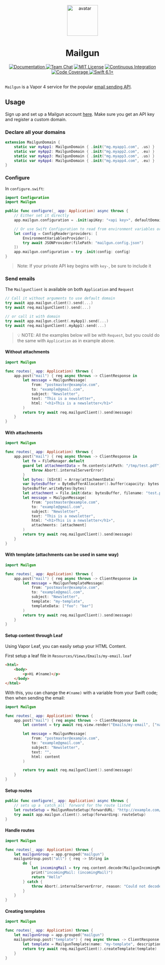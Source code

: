 <div align="center">
    <img src="https://avatars.githubusercontent.com/u/26165732?s=200&v=4" width="100" height="100" alt="avatar" />
    <h1>Mailgun</h1>
    <a href="https://swiftpackageindex.com/vapor-community/mailgun/documentation">
        <img src="https://design.vapor.codes/images/readthedocs.svg" alt="Documentation">
    </a>
    <a href="https://discord.gg/vapor"><img src="https://design.vapor.codes/images/discordchat.svg" alt="Team Chat"></a>
    <a href="LICENSE"><img src="https://design.vapor.codes/images/mitlicense.svg" alt="MIT License"></a>
    <a href="https://github.com/vapor-community/mailgun/actions/workflows/test.yml">
        <img src="https://img.shields.io/github/actions/workflow/status/vapor-community/mailgun/test.yml?event=push&style=plastic&logo=github&label=tests&logoColor=%23ccc" alt="Continuous Integration">
    </a>
    <a href="https://codecov.io/github/vapor-community/mailgun">
        <img src="https://img.shields.io/codecov/c/github/vapor-community/mailgun?style=plastic&logo=codecov&label=codecov" alt="Code Coverage">
    </a>
    <a href="https://swift.org">
        <img src="https://design.vapor.codes/images/swift61up.svg" alt="Swift 6.1+">
    </a>
</div>
<br>

`Mailgun` is a Vapor 4 service for the popular [email sending API](https://www.mailgun.com/).

## Usage

Sign up and set up a Mailgun account [here](https://www.mailgun.com/).
Make sure you get an API key and register a custom domain.

### Declare all your domains
```swift
extension MailgunDomain {
    static var myApp1: MailgunDomain { .init("mg.myapp1.com", .us) }
    static var myApp2: MailgunDomain { .init("mg.myapp2.com", .eu) }
    static var myApp3: MailgunDomain { .init("mg.myapp3.com", .us) }
    static var myApp4: MailgunDomain { .init("mg.myapp4.com", .eu) }
}
```

### Configure

In `configure.swift`:

```swift
import Configuration
import Mailgun

public func configure(_ app: Application) async throws {
    // Either set it directly
    app.mailgun.configuration = .init(apiKey: "<api key>", defaultDomain: .myApp1)

    // Or use Swift Configuration to read from environment variables or config files
    let config = ConfigReader(providers: [
        EnvironmentVariablesProvider(),
        try await JSONProvider(filePath: "mailgun.config.json")
    ])
    app.mailgun.configuration = try .init(config: config)
}
```

> Note: If your private API key begins with `key-`, be sure to include it

### Send emails

The `MailgunClient` is available on both `Application` and `Request`

```swift
// Call it without arguments to use default domain
try await app.mailgun.client().send(...)
try await req.mailgunClient().send(...)

// or call it with domain
try await app.mailgun.client(.myApp1).send(...)
try await req.mailgunClient(.myApp1).send(...)
```

> 💡 NOTE: All the examples below will be with `Request`, but you could do the same with `Application` as in example above.

#### Without attachments

```swift
import Mailgun

func routes(_ app: Application) throws {
    app.post("mail") { req async throws -> ClientResponse in
        let message = MailgunMessage(
            from: "postmaster@example.com",
            to: "example@gmail.com",
            subject: "Newsletter",
            text: "This is a newsletter",
            html: "<h1>This is a newsletter</h1>"
        )
        return try await req.mailgunClient().send(message)
    }
}
```

#### With attachments
```swift
import Mailgun

func routes(_ app: Application) throws {
    app.post("mail") { req async throws -> ClientResponse in
        let fm = FileManager.default
        guard let attachmentData = fm.contents(atPath: "/tmp/test.pdf") else {
            throw Abort(.internalServerError)
        }
        let bytes: [UInt8] = Array(attachmentData)
        var bytesBuffer = ByteBufferAllocator().buffer(capacity: bytes.count)
        bytesBuffer.writeBytes(bytes)
        let attachment = File.init(data: bytesBuffer, filename: "test.pdf")
        let message = MailgunMessage(
            from: "postmaster@example.com",
            to: "example@gmail.com",
            subject: "Newsletter",
            text: "This is a newsletter",
            html: "<h1>This is a newsletter</h1>",
            attachments: [attachment]
        )
        return try await req.mailgunClient().send(message)
    }
}
```

#### With template (attachments can be used in same way)
```swift
import Mailgun

func routes(_ app: Application) throws {
    app.post("mail") { req async throws -> ClientResponse in
        let message = MailgunTemplateMessage(
            from: "postmaster@example.com",
            to: "example@gmail.com",
            subject: "Newsletter",
            template: "my-template",
            templateData: ["foo": "bar"]
        )
        return try await req.mailgunClient().send(message)
    }
}
```

#### Setup content through Leaf

Using Vapor Leaf, you can easily setup your HTML Content.

First setup a leaf file in `Resources/Views/Emails/my-email.leaf`

```html
<html>
    <body>
        <p>Hi #(name)</p>
    </body>
</html>
```

With this, you can change the `#(name)` with a variable from your Swift code; then when sending the email:

```swift
import Mailgun

func routes(_ app: Application) throws {
    app.post("mail") { req async throws -> ClientResponse in
        let content = try await req.view.render("Emails/my-email", ["name": "Bob"])

        let message = MailgunMessage(
            from: "postmaster@example.com",
            to: "example@gmail.com",
            subject: "Newsletter",
            text: "",
            html: content
        )

        return try await req.mailgunClient().send(message)
    }
}
```

#### Setup routes
```swift
public func configure(_ app: Application) async throws {
    // sets up a `catch_all` forward for the route listed
    let routeSetup = MailgunRouteSetup(forwardURL: "http://example.com/mailgun/all", description: "A route for all emails")
    try await app.mailgun.client().setup(forwarding: routeSetup)
}
```

#### Handle routes
```swift
import Mailgun

func routes(_ app: Application) throws {
    let mailgunGroup = app.grouped("mailgun")
    mailgunGroup.post("all") { req -> String in
        do {
            let incomingMail = try req.content.decode(MailgunIncomingMessage.self)
            print("incomingMail: (incomingMail)")
            return "Hello"
        } catch {
            throw Abort(.internalServerError, reason: "Could not decode incoming message")
        }
    }
}
```

#### Creating templates
```swift
import Mailgun

func routes(_ app: Application) throws {
    let mailgunGroup = app.grouped("mailgun")
    mailgunGroup.post("template") { req async throws -> ClientResponse in
        let template = MailgunTemplate(name: "my-template", description: "api created :)", template: "<h1>Hello {{ name }}</h1>")
        return try await req.mailgunClient().createTemplate(template)
    }
}
```
